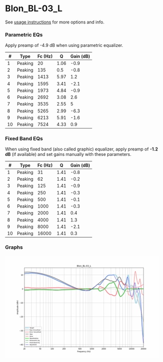 # Blon_BL-03_L
See [usage instructions](https://github.com/jaakkopasanen/AutoEq#usage) for more options and info.

### Parametric EQs
Apply preamp of -4.9 dB when using parametric equalizer.

|   # | Type    |   Fc (Hz) |    Q |   Gain (dB) |
|-----|---------|-----------|------|-------------|
|   1 | Peaking |        20 | 1.06 |        -0.9 |
|   2 | Peaking |       135 | 0.5  |        -0.8 |
|   3 | Peaking |      1413 | 5.97 |         1.2 |
|   4 | Peaking |      1595 | 3.41 |        -2.1 |
|   5 | Peaking |      1973 | 4.84 |        -0.9 |
|   6 | Peaking |      2692 | 3.08 |         2.6 |
|   7 | Peaking |      3535 | 2.55 |         5   |
|   8 | Peaking |      5265 | 2.99 |        -6.3 |
|   9 | Peaking |      6213 | 5.91 |        -1.6 |
|  10 | Peaking |      7524 | 4.33 |         0.9 |

### Fixed Band EQs
When using fixed band (also called graphic) equalizer, apply preamp of **-1.2 dB** (if available) and set gains manually with these parameters.

|   # | Type    |   Fc (Hz) |    Q |   Gain (dB) |
|-----|---------|-----------|------|-------------|
|   1 | Peaking |        31 | 1.41 |        -0.8 |
|   2 | Peaking |        62 | 1.41 |        -0.2 |
|   3 | Peaking |       125 | 1.41 |        -0.9 |
|   4 | Peaking |       250 | 1.41 |        -0.3 |
|   5 | Peaking |       500 | 1.41 |        -0.1 |
|   6 | Peaking |      1000 | 1.41 |        -0.3 |
|   7 | Peaking |      2000 | 1.41 |         0.4 |
|   8 | Peaking |      4000 | 1.41 |         1.3 |
|   9 | Peaking |      8000 | 1.41 |        -2.1 |
|  10 | Peaking |     16000 | 1.41 |         0.3 |

### Graphs
![](./Blon_BL-03_L.png)
